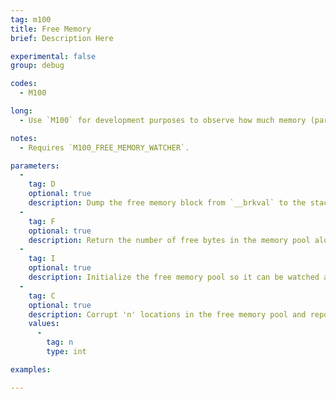 ```yaml
---
tag: m100
title: Free Memory
brief: Description Here

experimental: false
group: debug

codes:
  - M100

long:
  - Use `M100` for development purposes to observe how much memory (particularly stack) is being used by code. Proper AVR code should avoid use of `new`, `malloc`, etc., and instead use either pre-allocated static variables or stack.

notes:
  - Requires `M100_FREE_MEMORY_WATCHER`.

parameters:
  -
    tag: D
    optional: true
    description: Dump the free memory block from `__brkval` to the stack pointer.
  -
    tag: F
    optional: true
    description: Return the number of free bytes in the memory pool along with other vital statistics that define the memory pool.
  -
    tag: I
    optional: true
    description: Initialize the free memory pool so it can be watched and print vital statistics that define the free memory pool.
  -
    tag: C
    optional: true
    description: Corrupt 'n' locations in the free memory pool and report the locations of the corruption. This is useful to check the correctness of the `M100 D` and `M100 F` commands.
    values:
      -
        tag: n
        type: int

examples:

---
```


